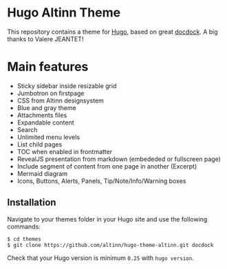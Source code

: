 # Hugo Altinn Theme
This repository contains a theme for [Hugo](https://gohugo.io/), based on great [docdock](http://docdock.netlify.com/). A big thanks to Valere JEANTET!

# Main features
- Sticky sidebar inside resizable grid
- Jumbotron on firstpage
- CSS from Altinn designsystem
- Blue and gray theme
- Attachments files
- Expandable content
- Search
- Unlimited menu levels
- List child pages
- TOC when enabled in frontmatter
- RevealJS presentation from markdown (embededed or fullscreen page)
- Include segment of content from one page in another (Excerpt)
- Mermaid diagram
- Icons, Buttons, Alerts, Panels, Tip/Note/Info/Warning boxes

## Installation
Navigate to your themes folder in your Hugo site and use the following commands:
```
$ cd themes
$ git clone https://github.com/altinn/hugo-theme-altinn.git docdock
```

Check that your Hugo version is minimum `0.25` with `hugo version`.
